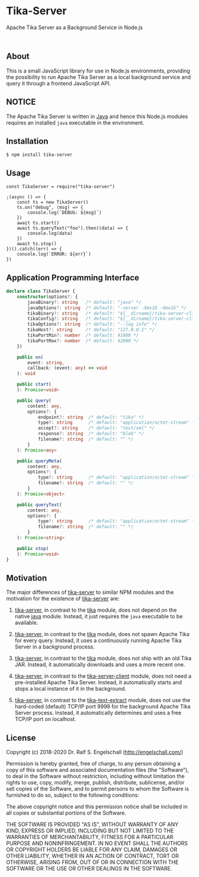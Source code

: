 
Tika-Server
===========

Apache Tika Server as a Background Service in Node.js

<p/>
<img src="https://nodei.co/npm/tika-server.png?downloads=true&stars=true" alt=""/>

<p/>
<img src="https://david-dm.org/rse/tika-server.png" alt=""/>

About
-----

This is a small JavaScript library for use in Node.js environments,
providing the possibility to run Apache Tika Server as a local
background service and query it through a frontend JavaScript API.

NOTICE
------

The Apache Tika Server is written in [Java](https://java.com/)
and hence this Node.js modules requires an installed `java`
executable in the environment.

Installation
------------

```shell
$ npm install tika-server
```

Usage
-----

```
const TikaServer = require("tika-server")

;(async () => {
    const ts = new TikaServer()
    ts.on("debug", (msg) => {
        console.log(`DEBUG: ${msg}`)
    })
    await ts.start()
    await ts.queryText("foo").then((data) => {
        console.log(data)
    })
    await ts.stop()
})().catch((err) => {
    console.log(`ERROR: ${err}`)
})
```

Application Programming Interface
---------------------------------

```ts
declare class TikaServer {
    constructor(options?: {
        javaBinary?: string   /* default: "java" */
        javaOptions?: string  /* default: "-server -Xms1G -Xmx1G" */
        tikaBinary?: string   /* default: "${__dirname}/tika-server-cli.jar" */
        tikaConfig?: string   /* default: "${__dirname}/tika-server-cli.xml" */
        tikaOptions?: string  /* default: "--log info" */
        tikaHost?: string     /* default: "127.0.0.1" */
        tikaPortMin?: number  /* default: 41000 */
        tikaPortMax?: number  /* default: 42000 */
    })

    public on(
        event: string,
        callback: (event: any) => void
    ): void

    public start(
    ): Promise<void>

    public query(
        content: any,
        options?: {
            endpoint?: string  /* default: "tika" */
            type?: string      /* default: "application/octet-stream" */
            accept?: string    /* default: "text/xml" */
            response?: string  /* default: "blob" */
            filename?: string  /* default: "" */
        }
    ): Promise<any>

    public queryMeta(
        content: any,
        options?: {
            type?: string      /* default: "application/octet-stream" */
            filename?: string  /* default: "" */
        }
    ): Promise<object>

    public queryText(
        content: any,
        options?: {
            type?: string      /* default: "application/octet-stream" */
            filename?: string  /* default: "" */
        }
    ): Promise<string>

    public stop(
    ): Promise<void>
}
```

Motivation
----------

The major differences of [tika-server](http://npmjs.com/tika-server)
to similar NPM modules and the motivation for the existence of
[tika-server](http://npmjs.com/tika-server) are:

1. [tika-server](http://npmjs.com/tika-server), in contrast to the [tika](http://npmjs.com/tika) module,
   does not depend on the native [java](http://npmjs.com/java) module.
   Instead, it just requires the `java` executable to be available.

2. [tika-server](http://npmjs.com/tika-server), in contrast to the [tika](http://npmjs.com/tika) module,
   does not spawn Apache Tika for every query.
   Instead, it uses a continuously running Apache Tika Server in a background process.

3. [tika-server](http://npmjs.com/tika-server), in contrast to the [tika](http://npmjs.com/tika) module,
   does not ship with an old Tika JAR.
   Instead, it automatically downloads and uses a more recent one.

4. [tika-server](http://npmjs.com/tika-server), in contrast to the [tika-server-client](http://npmjs.com/tika-server-client) module,
   does not need a pre-installed Apache Tika Server.
   Instead, it automatically starts and stops a local instance of it in the background.

5. [tika-server](http://npmjs.com/tika-server), in contrast to the [tika-text-extract](http://npmjs.com/tika-text-extract) module,
   does not use the hard-coded (default) TCP/IP port 9998 for the background Apache Tika Server process.
   Instead, it automatically determines and uses a free TCP/IP port on localhost.

License
-------

Copyright (c) 2018-2020 Dr. Ralf S. Engelschall (http://engelschall.com/)

Permission is hereby granted, free of charge, to any person obtaining
a copy of this software and associated documentation files (the
"Software"), to deal in the Software without restriction, including
without limitation the rights to use, copy, modify, merge, publish,
distribute, sublicense, and/or sell copies of the Software, and to
permit persons to whom the Software is furnished to do so, subject to
the following conditions:

The above copyright notice and this permission notice shall be included
in all copies or substantial portions of the Software.

THE SOFTWARE IS PROVIDED "AS IS", WITHOUT WARRANTY OF ANY KIND,
EXPRESS OR IMPLIED, INCLUDING BUT NOT LIMITED TO THE WARRANTIES OF
MERCHANTABILITY, FITNESS FOR A PARTICULAR PURPOSE AND NONINFRINGEMENT.
IN NO EVENT SHALL THE AUTHORS OR COPYRIGHT HOLDERS BE LIABLE FOR ANY
CLAIM, DAMAGES OR OTHER LIABILITY, WHETHER IN AN ACTION OF CONTRACT,
TORT OR OTHERWISE, ARISING FROM, OUT OF OR IN CONNECTION WITH THE
SOFTWARE OR THE USE OR OTHER DEALINGS IN THE SOFTWARE.

